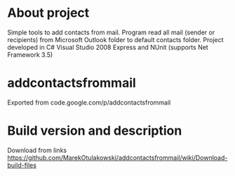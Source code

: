 # About project
Simple tools to add contacts from mail. Program read all mail (sender or recipients) from Microsoft Outlook folder to default contacts folder.
Project developed in C# Visual Studio 2008 Express and NUnit (supports Net Framework 3.5)

# addcontactsfrommail
Exported from code.google.com/p/addcontactsfrommail

# Build version and description
Download from links https://github.com/MarekOtulakowski/addcontactsfrommail/wiki/Download-build-files
